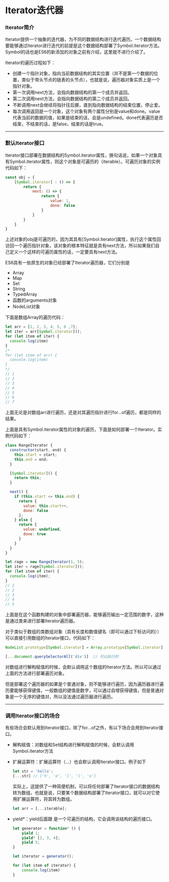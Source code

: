 # Iterator迭代器

### Iterator简介

Iterator提供一个抽象的迭代器，为不同的数据结构进行迭代遍历。一个数据结构要能够通过Iterator进行迭代的前提是这个数据结构部署了Symbol.iterator方法。Symbol的话也是ES6的新添加的对象之前有介绍，这里就不进行介绍了。

Iterator的遍历过程如下：

- 创建一个指针对象，指向当前数据结构的其实位置（并不是第一个数据的位置，类似于带头节点的链表的头节点），也就是说，遍历器对象实质上是一个指针对象。
- 第一次调用next方法，会指向数据结构的第一个成员并返回。
- 第二次调用next方法，会指向数据结构的第二个成员并返回。
- 不断调用next会继续将指针往后挪，直到指向数据结构的结束位置，停止爱。
- 每次调用返回是一个对象，这个对象有两个属性分别是value和done。value代表当前的数据的值，如果是结束的话，会是undefined。done代表遍历是否结束，不结束的话，是false，结束的话是true。

****

### 默认Iterator接口

Iterator接口部署在数据结构的Symbol.iterator属性，换句话说，如果一个对象具有Symbol.iterator属性，则这个对象是可遍历的（iterable）。可遍历对象的实例代码如下：

```JavaScript
const obj = {
    [Symbol.iterator] : () => {
        return {
            next: () => {
                return {
                    value: 1,
                    done: false
                }
            }
        }
    }
}
```

上述对象的obj是可遍历的，因为其具有[Symbol.iterator]属性，执行这个属性回访回一个遍历指针对象，该对象的根本特征就是具有next方法，所以如果我们自己定义一个这样的可遍历属性的话，一定要具有next方法。

ES6具有一些原生的对象已经部署了Iterator遍历器，它们分别是

- Array
- Map
- Set
- String
- TypedArray
- 函数的arguments对象
- NodeList对象

下面是数组Array的遍历代码：

```JavaScript
let arr = [1, 2, 3, 4, 5, 6 ,7];
let iter = arr[Symbol.iterator]();
for (let item of iter) {
  console.log(item)
}
/*
for (let item of arr) {
  console.log(item)
}
*/
// 1
// 2
// 3
// 4
// 5
// 6
// 7
```

上面无论是对数组arr进行遍历，还是对其遍历指针进行for...of遍历，都是同样的结果。

上面是具有Symbol.iterator属性的对象的遍历，下面是如何部署一个Iterator。实例代码如下：

```JavaScript
class RangeIterator {
  constructor(start, end) {
    this.start = start;
    this.end = end;
  }

  [Symbol.iterator]() {
    return this;
  }

  next() {
    if (this.start <= this.end) {
      return {
        value: this.start++,
        done: false
      };
    } else {
      return {
        value: undefined,
        done: true
      }
    }
  }
}

let rage = new RangeIterator(1, 5);
let iter = rage[Symbol.iterator]();
for (let item of iter) {
  console.log(item);
}
// 1
// 2
// 3
// 4
// 5
```

上面是在这个函数构建的对象中部署遍历器，能够遍历输出一定范围的数字，这种是通过类来进行部署Iterator遍历器。

对于类似于数组的类数组对象（具有长度和数值键名（即可以通过下标访问的））可以直接引用数组的Iterator接口，代码如下：

```javascript
NodeList.prototype[Symbol.iterator] = Array.prototype[Symbol.iterator];

[...document.querySelectorAll('div')]  // 可以执行的
```

对数组进行解构赋值的时候，会默认调用这个数组的Iterator方法。所以可以通过上面的方法进行部署遍历对象。

但是部署这个遍历器的如果是个普通对象，则不能够进行遍历，因为遍历器进行遍历要能够获得键值，一般数组的键值是数字，可以通过自增获得键值，但是普通对象是一个无序的键值对，所以没法通过遍历器进行遍历。

****

### 调用Iterator接口的场合

有些场合会默认用到Iterator接口，除了for...of之外，有以下场合会用到Iterator接口。

- 解构赋值：对数组和Set结构进行解构赋值的时候，会默认调用Symbol.iterator方法

- 扩展运算符：扩展运算符（...）也会默认调用Iterator接口。例子如下

  ```javascript
  let str = 'hello';
  [...str] // ['h', 'e', 'l', 'l', 'o']
  ```

  实际上，这提供了一种简便机制，可以将任何部署了Iterator接口的数据结构转为数组，也就是说，只要某个数据结构部署了Iterator接口，就可以对它使用扩展运算符，将其转为数组。

  ```JavaScript
  let arr = [...iterable];
  ```

- yield*：yield后面跟 是一个可遍历的结构，它会调用该结构的遍历接口。

  ```JavaScript
  let generator = function* () {
      yield 1;
      yield* [2, 3, 4];
      yield 5;
  }
  
  let iterator = generator();
  
  for (let item of iterator) {
      console.log(item)
  }
  ```

  

